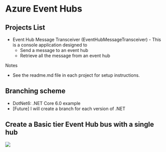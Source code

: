 # Azure Event Hubs

## Projects List
- Event Hub Message Transceiver (EventHubMessageTransceiver) - This is a console application designed to 
    - Send a message to an event hub
    - Retrieve all the message from an event hub
   
  
Notes
- See the readme.md file in each project for setup instructions.

## Branching scheme
- DotNet6: .NET Core 6.0 example
- [Future] I will create a branch for each version of .NET 

## Create a **Basic** tier Event Hub bus with a single hub
<a href="https://portal.azure.com/#create/Microsoft.Template/uri/https%3a%2f%2fraw.githubusercontent.com%2fmadcodemonkey%2fAzure.EventHubs%2fmain%2fARM-files%2fEventHubBasicTierWithOneHub.json" target="_blank">
       <img src="https://aka.ms/deploytoazurebutton"/>
</a>


